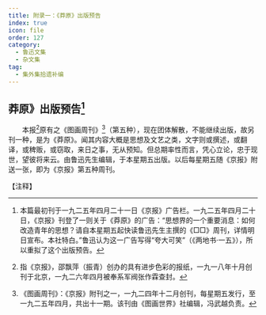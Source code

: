 ```yaml
---
title: 附录一：《莽原》出版预告
index: true
icon: file
order: 127
category:
  - 鲁迅文集
  - 杂文集
tag:  
  - 集外集拾遗补编
---
```


## 莽原》出版预告[^①]

　　本报[^②]原有之《图画周刊》[^③]（第五种），现在团体解散，不能继续出版，故另刊一种，是为《莽原》。闻其内容大概是思想及文艺之类，文字则或撰述，或翻译，或稗贩，或窃取，来日之事，无从预知。但总期率性而言，凭心立论，忠于现世，望彼将来云。由鲁迅先生编辑，于本星期五出版。以后每星期五随《京报》附送一张，即为《京报》第五种周刊。

【注释】

[^①]:本篇最初刊于一九二五年四月二十一日《京报》广告栏。一九二五年四月二十日，《京报》刊登了一则关于《莽原》的广告：“思想界的一个重要消息：如何改造青年的思想？请自本星期五起快读鲁迅先生主撰的《□□》周刊，详情明日宣布。本社特白。”鲁迅认为这一广告写得“夸大可笑”（《两地书·一五》），所以重拟了这个出版预告。

[^②]:指《京报》，邵飘萍（振青）创办的具有进步色彩的报纸，一九一八年十月创刊于北京，一九二六年四月被奉系军阀张作霖查封。

[^③]:《图画周刊》：《京报》附刊之一，一九二四年十二月创刊，每星期五发行，至一九二五年四月，共出十一期。该刊由《图画世界》社编辑，冯武越负责。
